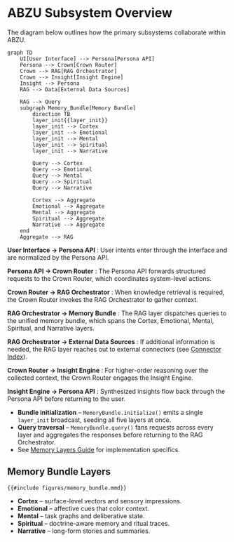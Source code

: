 # ABZU Subsystem Overview

The diagram below outlines how the primary subsystems collaborate within ABZU.

```mermaid
graph TD
    UI[User Interface] --> Persona[Persona API]
    Persona --> Crown[Crown Router]
    Crown --> RAG[RAG Orchestrator]
    Crown --> Insight[Insight Engine]
    Insight --> Persona
    RAG --> Data[External Data Sources]

    RAG --> Query
    subgraph Memory_Bundle[Memory Bundle]
        direction TB
        layer_init{{layer_init}}
        layer_init --> Cortex
        layer_init --> Emotional
        layer_init --> Mental
        layer_init --> Spiritual
        layer_init --> Narrative

        Query --> Cortex
        Query --> Emotional
        Query --> Mental
        Query --> Spiritual
        Query --> Narrative

        Cortex --> Aggregate
        Emotional --> Aggregate
        Mental --> Aggregate
        Spiritual --> Aggregate
        Narrative --> Aggregate
    end
    Aggregate --> RAG
```

**User Interface → Persona API**
: User intents enter through the interface and are normalized by the Persona API.

**Persona API → Crown Router**
: The Persona API forwards structured requests to the Crown Router, which coordinates system-level actions.

**Crown Router → RAG Orchestrator**
: When knowledge retrieval is required, the Crown Router invokes the RAG Orchestrator to gather context.

**RAG Orchestrator → Memory Bundle**
: The RAG layer dispatches queries to the unified memory bundle, which spans the Cortex, Emotional, Mental, Spiritual, and Narrative layers.

**RAG Orchestrator → External Data Sources**
: If additional information is needed, the RAG layer reaches out to external connectors (see [Connector Index](connectors/CONNECTOR_INDEX.md)).

**Crown Router → Insight Engine**
: For higher-order reasoning over the collected context, the Crown Router engages the Insight Engine.

**Insight Engine → Persona API**
: Synthesized insights flow back through the Persona API before returning to the user.

- **Bundle initialization** – `MemoryBundle.initialize()` emits a single `layer_init` broadcast, seeding all five layers at once.
- **Query traversal** – `MemoryBundle.query()` fans requests across every layer and aggregates the responses before returning to the RAG Orchestrator.
- See [Memory Layers Guide](memory_layers_GUIDE.md) for implementation specifics.

## Memory Bundle Layers

```mermaid
{{#include figures/memory_bundle.mmd}}
```

- **Cortex** – surface-level vectors and sensory impressions.
- **Emotional** – affective cues that color context.
- **Mental** – task graphs and deliberative state.
- **Spiritual** – doctrine-aware memory and ritual traces.
- **Narrative** – long-form stories and summaries.
